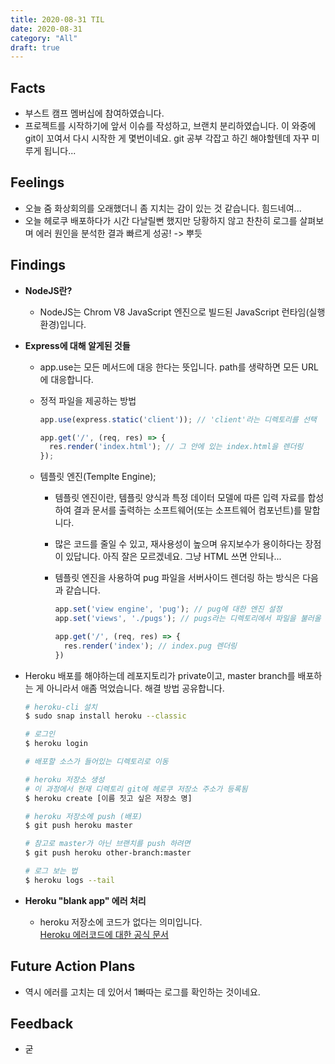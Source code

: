 ```yaml
---
title: 2020-08-31 TIL
date: 2020-08-31
category: "All"
draft: true
---
```


## Facts

- 부스트 캠프 멤버십에 참여하였습니다.
- 프로젝트를 시작하기에 앞서 이슈를 작성하고, 브랜치 분리하였습니다. 이 와중에 git이 꼬여서 다시 시작한 게 몇번이네요. git 공부 각잡고 하긴 해야할텐데 자꾸 미루게 됩니다...

## Feelings

- 오늘 줌 화상회의를 오래했더니 좀 지치는 감이 있는 것 같습니다. 힘드네여...
- 오늘 헤로쿠 배포하다가 시간 다날릴뻔 했지만 당황하지 않고 찬찬히 로그를 살펴보며 에러 원인을 분석한 결과 빠르게 성공! -> 뿌듯

## Findings

- **NodeJS란?**
  - NodeJS는 Chrom V8 JavaScript 엔진으로 빌드된 JavaScript 런타임(실행 환경)입니다.
- **Express에 대해 알게된 것들**
  - app.use는 모든 메서드에 대응 한다는 뜻입니다. path를 생략하면 모든 URL에 대응합니다.
  - 정적 파일을 제공하는 방법

      ```js
      app.use(express.static('client')); // 'client'라는 디렉토리를 선택

      app.get('/', (req, res) => {
        res.render('index.html'); // 그 안에 있는 index.html을 렌더링
      });
      ```

  - 템플릿 엔진(Templte Engine);
    - 템플릿 엔진이란, 템플릿 양식과 특정 데이터 모델에 따른 입력 자료를 합성하여 결과 문서를 출력하는 소프트웨어(또는 소프트웨어 컴포넌트)를 말합니다.
    - 많은 코드를 줄일 수 있고, 재사용성이 높으며 유지보수가 용이하다는 장점이 있답니다. 아직 잘은 모르겠네요. 그냥 HTML 쓰면 안되나...
    - 템플릿 엔진을 사용하여 pug 파일을 서버사이드 렌더링 하는 방식은 다음과 같습니다.

      ```js
      app.set('view engine', 'pug'); // pug에 대한 엔진 설정
      app.set('views', './pugs'); // pugs라는 디렉토리에서 파일을 불러올 것임

      app.get('/', (req, res) => {
        res.render('index'); // index.pug 렌더링
      })
      ```

- Heroku 배포를 해야하는데 레포지토리가 private이고, master branch를 배포하는 게 아니라서 애좀 먹었습니다. 해결 방법 공유합니다.
  
  ```bash
  # heroku-cli 설치
  $ sudo snap install heroku --classic
  
  # 로그인
  $ heroku login
  
  # 배포할 소스가 들어있는 디렉토리로 이동

  # heroku 저장소 생성
  # 이 과정에서 현재 디렉토리 git에 헤로쿠 저장소 주소가 등록됨
  $ heroku create [이름 짓고 싶은 저장소 명]
  
  # heroku 저장소에 push (배포)
  $ git push heroku master

  # 참고로 master가 아닌 브랜치를 push 하려면
  $ git push heroku other-branch:master

  # 로그 보는 법
  $ heroku logs --tail
  ```

- **Heroku "blank app" 에러 처리**
  - heroku 저장소에 코드가 없다는 의미입니다.  
    [Heroku 에러코드에 대한 공식 문서](https://devcenter.heroku.com/articles/git#deploying-code)

## Future Action Plans

- 역시 에러를 고치는 데 있어서 1빠따는 로그를 확인하는 것이네요.

## Feedback

- 굳
